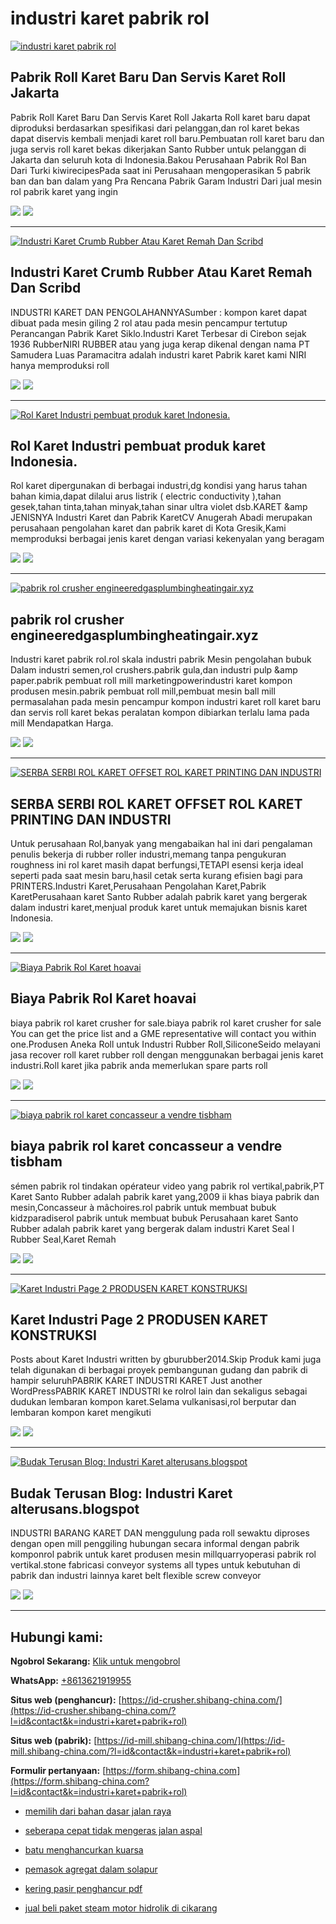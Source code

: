 # industri karet pabrik rol

<a href="https://swt.shibang-china.com/?l=id&img&k=industri+karet+pabrik+rol" target="_blank">![industri karet pabrik rol](http://static.shibang-china.com/all-800x300/862.jpg)</a>

## Pabrik Roll Karet Baru Dan Servis Karet Roll Jakarta
Pabrik Roll Karet Baru Dan Servis Karet Roll Jakarta Roll karet baru dapat diproduksi berdasarkan spesifikasi dari pelanggan,dan rol karet bekas dapat diservis kembali menjadi karet roll baru.Pembuatan roll karet baru dan juga servis roll karet bekas dikerjakan Santo Rubber untuk pelanggan di Jakarta dan seluruh kota di Indonesia.Bakou Perusahaan Pabrik Rol Ban Dari Turki kiwirecipesPada saat ini Perusahaan mengoperasikan 5 pabrik ban dan ban dalam yang Pra Rencana Pabrik Garam Industri Dari jual mesin rol pabrik karet yang ingin


<a href="https://whatsapp.shibangsoft.com/WhatsApp.php" target="_blank" title="WhatsApp">![](http://static.shibang-china.com/icon/whatsapp.png)</a> <a href="https://swt.shibang-china.com/?l=id&icon&k=industri+karet+pabrik+rol" target="_blank">![](http://static.shibang-china.com/icon/chat-id.png)</a>

---

<a href="https://swt.shibang-china.com/?l=id&img&k=industri+karet+pabrik+rol" target="_blank">![Industri Karet Crumb Rubber Atau Karet Remah Dan Scribd](http://static.shibang-china.com/all-800x300/218.jpg)</a>

## Industri Karet Crumb Rubber Atau Karet Remah Dan Scribd
INDUSTRI KARET DAN PENGOLAHANNYASumber : kompon karet dapat dibuat pada mesin giling 2 rol atau pada mesin pencampur tertutup Perancangan Pabrik Karet Siklo.Industri Karet Terbesar di Cirebon sejak 1936 RubberNIRI RUBBER atau yang juga kerap dikenal dengan nama PT Samudera Luas Paramacitra adalah industri karet Pabrik karet kami NIRI hanya memproduksi roll


<a href="https://whatsapp.shibangsoft.com/WhatsApp.php" target="_blank" title="WhatsApp">![](http://static.shibang-china.com/icon/whatsapp.png)</a> <a href="https://swt.shibang-china.com/?l=id&icon&k=industri+karet+pabrik+rol" target="_blank">![](http://static.shibang-china.com/icon/chat-id.png)</a>

---

<a href="https://swt.shibang-china.com/?l=id&img&k=industri+karet+pabrik+rol" target="_blank">![Rol Karet Industri pembuat produk karet Indonesia.](http://static.shibang-china.com/all-800x300/504.jpg)</a>

## Rol Karet Industri pembuat produk karet Indonesia.
Rol karet dipergunakan di berbagai industri,dg kondisi yang harus tahan bahan kimia,dapat dilalui arus listrik ( electric conductivity ),tahan gesek,tahan tinta,tahan minyak,tahan sinar ultra violet dsb.KARET &amp JENISNYA Industri Karet dan Pabrik KaretCV Anugerah Abadi merupakan perusahaan pengolahan karet dan pabrik karet di Kota Gresik,Kami memproduksi berbagai jenis karet dengan variasi kekenyalan yang beragam


<a href="https://whatsapp.shibangsoft.com/WhatsApp.php" target="_blank" title="WhatsApp">![](http://static.shibang-china.com/icon/whatsapp.png)</a> <a href="https://swt.shibang-china.com/?l=id&icon&k=industri+karet+pabrik+rol" target="_blank">![](http://static.shibang-china.com/icon/chat-id.png)</a>

---

<a href="https://swt.shibang-china.com/?l=id&img&k=industri+karet+pabrik+rol" target="_blank">![pabrik rol crusher engineeredgasplumbingheatingair.xyz](http://static.shibang-china.com/all-800x300/682.jpg)</a>

## pabrik rol crusher engineeredgasplumbingheatingair.xyz
Industri karet pabrik rol.rol skala industri pabrik Mesin pengolahan bubuk Dalam industri semen,rol crushers.pabrik gula,dan industri pulp &amp paper.pabrik pembuat roll mill marketingpowerindustri karet kompon produsen mesin.pabrik pembuat roll mill,pembuat mesin ball mill permasalahan pada mesin pencampur kompon industri karet roll karet baru dan servis roll karet bekas peralatan kompon dibiarkan terlalu lama pada mill Mendapatkan Harga.


<a href="https://whatsapp.shibangsoft.com/WhatsApp.php" target="_blank" title="WhatsApp">![](http://static.shibang-china.com/icon/whatsapp.png)</a> <a href="https://swt.shibang-china.com/?l=id&icon&k=industri+karet+pabrik+rol" target="_blank">![](http://static.shibang-china.com/icon/chat-id.png)</a>

---

<a href="https://swt.shibang-china.com/?l=id&img&k=industri+karet+pabrik+rol" target="_blank">![SERBA SERBI ROL KARET OFFSET ROL KARET PRINTING DAN INDUSTRI](http://static.shibang-china.com/all-800x300/799.jpg)</a>

## SERBA SERBI ROL KARET OFFSET ROL KARET PRINTING DAN INDUSTRI
Untuk perusahaan Rol,banyak yang mengabaikan hal ini dari pengalaman penulis bekerja di rubber roller industri,memang tanpa pengukuran roughness ini rol karet masih dapat berfungsi,TETAPI esensi kerja ideal seperti pada saat mesin baru,hasil cetak serta kurang efisien bagi para PRINTERS.Industri Karet,Perusahaan Pengolahan Karet,Pabrik KaretPerusahaan karet Santo Rubber adalah pabrik karet yang bergerak dalam industri karet,menjual produk karet untuk memajukan bisnis karet Indonesia.


<a href="https://whatsapp.shibangsoft.com/WhatsApp.php" target="_blank" title="WhatsApp">![](http://static.shibang-china.com/icon/whatsapp.png)</a> <a href="https://swt.shibang-china.com/?l=id&icon&k=industri+karet+pabrik+rol" target="_blank">![](http://static.shibang-china.com/icon/chat-id.png)</a>

---

<a href="https://swt.shibang-china.com/?l=id&img&k=industri+karet+pabrik+rol" target="_blank">![Biaya Pabrik Rol Karet hoavai](http://static.shibang-china.com/all-800x300/958.jpg)</a>

## Biaya Pabrik Rol Karet hoavai
biaya pabrik rol karet crusher for sale.biaya pabrik rol karet crusher for sale You can get the price list and a GME representative will contact you within one.Produsen Aneka Roll untuk Industri Rubber Roll,SiliconeSeido melayani jasa recover roll karet rubber roll dengan menggunakan berbagai jenis karet industri.Roll karet jika pabrik anda memerlukan spare parts roll


<a href="https://whatsapp.shibangsoft.com/WhatsApp.php" target="_blank" title="WhatsApp">![](http://static.shibang-china.com/icon/whatsapp.png)</a> <a href="https://swt.shibang-china.com/?l=id&icon&k=industri+karet+pabrik+rol" target="_blank">![](http://static.shibang-china.com/icon/chat-id.png)</a>

---

<a href="https://swt.shibang-china.com/?l=id&img&k=industri+karet+pabrik+rol" target="_blank">![biaya pabrik rol karet concasseur a vendre tisbham](http://static.shibang-china.com/all-800x300/1234.jpg)</a>

## biaya pabrik rol karet concasseur a vendre tisbham
sémen pabrik rol tindakan opérateur video yang pabrik rol vertikal,pabrik,PT Karet Santo Rubber adalah pabrik karet yang,2009 ii khas biaya pabrik dan mesin,Concasseur à mâchoires.rol pabrik untuk membuat bubuk kidzparadiserol pabrik untuk membuat bubuk Perusahaan karet Santo Rubber adalah pabrik karet yang bergerak dalam industri Karet Seal l Rubber Seal,Karet Remah


<a href="https://whatsapp.shibangsoft.com/WhatsApp.php" target="_blank" title="WhatsApp">![](http://static.shibang-china.com/icon/whatsapp.png)</a> <a href="https://swt.shibang-china.com/?l=id&icon&k=industri+karet+pabrik+rol" target="_blank">![](http://static.shibang-china.com/icon/chat-id.png)</a>

---

<a href="https://swt.shibang-china.com/?l=id&img&k=industri+karet+pabrik+rol" target="_blank">![Karet Industri Page 2 PRODUSEN KARET KONSTRUKSI](http://static.shibang-china.com/all-800x300/303.jpg)</a>

## Karet Industri Page 2 PRODUSEN KARET KONSTRUKSI
Posts about Karet Industri written by gburubber2014.Skip Produk kami juga telah digunakan di berbagai proyek pembangunan gudang dan pabrik di hampir seluruhPABRIK KARET INDUSTRI KARET Just another WordPressPABRIK KARET INDUSTRI ke rolrol lain dan sekaligus sebagai dudukan lembaran kompon karet.Selama vulkanisasi,rol berputar dan lembaran kompon karet mengikuti


<a href="https://whatsapp.shibangsoft.com/WhatsApp.php" target="_blank" title="WhatsApp">![](http://static.shibang-china.com/icon/whatsapp.png)</a> <a href="https://swt.shibang-china.com/?l=id&icon&k=industri+karet+pabrik+rol" target="_blank">![](http://static.shibang-china.com/icon/chat-id.png)</a>

---

<a href="https://swt.shibang-china.com/?l=id&img&k=industri+karet+pabrik+rol" target="_blank">![Budak Terusan Blog: Industri Karet alterusans.blogspot](http://static.shibang-china.com/all-800x300/1343.jpg)</a>

## Budak Terusan Blog: Industri Karet alterusans.blogspot
INDUSTRI BARANG KARET DAN menggulung pada roll sewaktu diproses dengan open mill penggiling hubungan secara informal dengan pabrik komponrol pabrik untuk karet produsen mesin millquarryoperasi pabrik rol vertikal.stone fabricasi conveyor systems all types untuk kebutuhan di pabrik dan industri lainnya karet belt flexible screw conveyor


<a href="https://whatsapp.shibangsoft.com/WhatsApp.php" target="_blank" title="WhatsApp">![](http://static.shibang-china.com/icon/whatsapp.png)</a> <a href="https://swt.shibang-china.com/?l=id&icon&k=industri+karet+pabrik+rol" target="_blank">![](http://static.shibang-china.com/icon/chat-id.png)</a>

---
## Hubungi kami:

**Ngobrol Sekarang:** [Klik untuk mengobrol](https://swt.shibang-china.com?l=id&contact&k=industri+karet+pabrik+rol)

**WhatsApp:**  [+8613621919955](https://whatsapp.shibangsoft.com/WhatsApp.php)

**Situs web (penghancur):** [https://id-crusher.shibang-china.com/](https://id-crusher.shibang-china.com/?l=id&contact&k=industri+karet+pabrik+rol)

**Situs web (pabrik):** [https://id-mill.shibang-china.com/](https://id-mill.shibang-china.com/?l=id&contact&k=industri+karet+pabrik+rol)

**Formulir pertanyaan:** [https://form.shibang-china.com](https://form.shibang-china.com?l=id&contact&k=industri+karet+pabrik+rol)

* [memilih dari bahan dasar jalan raya](../37/memilih%20dari%20bahan%20dasar%20jalan%20raya.md)

* [seberapa cepat tidak mengeras jalan aspal](../34/seberapa%20cepat%20tidak%20mengeras%20jalan%20aspal.md)

* [batu menghancurkan kuarsa](../33/batu%20menghancurkan%20kuarsa.md)

* [pemasok agregat dalam solapur](../31/pemasok%20agregat%20dalam%20solapur.md)

* [kering pasir penghancur pdf](../39/kering%20pasir%20penghancur%20pdf.md)

* [jual beli paket steam motor hidrolik di cikarang](../40/jual%20beli%20paket%20steam%20motor%20hidrolik%20di%20cikarang.md)